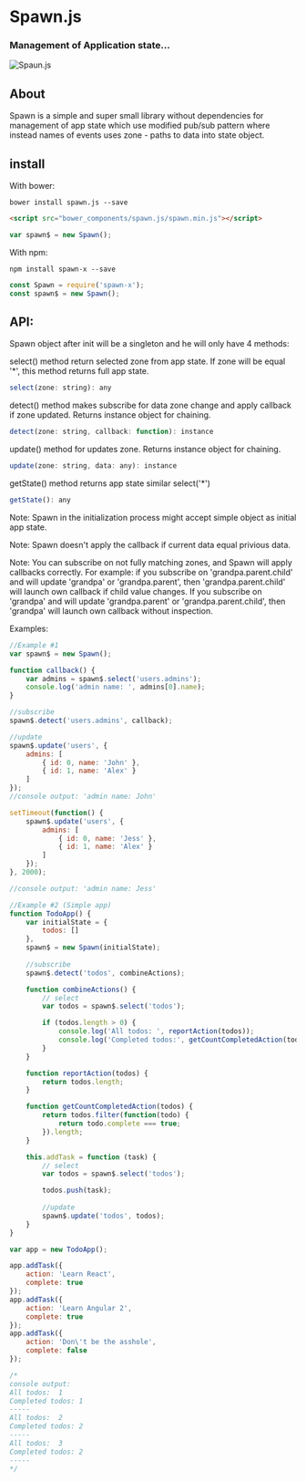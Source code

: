 # Spawn.js
### Management of Application state... 

![Spaun.js](http://2.bp.blogspot.com/_sBl2KZslg98/S_zpYQ4-mFI/AAAAAAAAAD0/5HAjyKHqt7w/s1600/spawn04.jpg)

## About
Spawn is a simple and super small library without dependencies for management of app state which use modified pub/sub pattern where instead names of events uses zone - paths to data into state object.


## install
With bower:
```
bower install spawn.js --save
```
```html
<script src="bower_components/spawn.js/spawn.min.js"></script>
```
```javascript
var spawn$ = new Spawn();
```
With npm:
```
npm install spawn-x --save
```
```javascript
const Spawn = require('spawn-x');
const spawn$ = new Spawn();
```
## API:
Spawn object after init will be a singleton and he will only have 4 methods:

select() method return selected zone from app state. If zone will be equal '*', this method returns full app state.
```javascript
select(zone: string): any 
```

detect() method makes subscribe for data zone change and apply callback if zone updated. Returns instance object for chaining.

```javascript
detect(zone: string, callback: function): instance
```

update() method for updates zone. Returns instance object for chaining.
```javascript
update(zone: string, data: any): instance 
```

getState() method returns app state similar select('*')
```javascript
getState(): any
```

Note: Spawn in the initialization process might accept simple object as initial app state.

Note: Spawn doesn't apply the callback if current data equal privious data.

Note: You can subscribe on not fully matching zones, and Spawn will apply callbacks correctly. For example: if you subscribe on 'grandpa.parent.child' and will update 'grandpa' or 'grandpa.parent', then 'grandpa.parent.child' will launch own callback if child value changes. If you subscribe on 'grandpa' and will update 'grandpa.parent' or 'grandpa.parent.child', then 'grandpa' will launch own callback without inspection.

Examples:
```javascript
//Example #1
var spawn$ = new Spawn();

function callback() {
    var admins = spawn$.select('users.admins');
    console.log('admin name: ', admins[0].name);
}

//subscribe
spawn$.detect('users.admins', callback);

//update
spawn$.update('users', {
	admins: [
		{ id: 0, name: 'John' },
		{ id: 1, name: 'Alex' }
	]
});
//console output: 'admin name: John'

setTimeout(function() {
	spawn$.update('users', {
		admins: [
			{ id: 0, name: 'Jess' },
			{ id: 1, name: 'Alex' }
		]
	});
}, 2000);

//console output: 'admin name: Jess'
```
```javascript
//Example #2 (Simple app)
function TodoApp() {
	var initialState = {
		todos: []
	},
	spawn$ = new Spawn(initialState);
	
    //subscribe
	spawn$.detect('todos', combineActions);

	function combineActions() {
	    // select
		var todos = spawn$.select('todos');

		if (todos.length > 0) {
			console.log('All todos: ', reportAction(todos));
			console.log('Completed todos:', getCountCompletedAction(todos));
		}
	}

	function reportAction(todos) {
		return todos.length;
	}

	function getCountCompletedAction(todos) {
		return todos.filter(function(todo) {
			return todo.complete === true;
		}).length;
	}

	this.addTask = function (task) {
	    // select
		var todos = spawn$.select('todos');

		todos.push(task);
		
	    //update
		spawn$.update('todos', todos);
	}
}

var app = new TodoApp();

app.addTask({
	action: 'Learn React',
	complete: true
});
app.addTask({
	action: 'Learn Angular 2',
	complete: true
});
app.addTask({
	action: 'Don\'t be the asshole',
	complete: false
});

/*
console output:
All todos:  1
Completed todos: 1
-----
All todos:  2
Completed todos: 2
-----
All todos:  3
Completed todos: 2
-----
*/
```